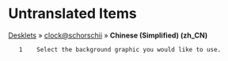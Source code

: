 # Untranslated Items
[Desklets](../../../README.md) &#187; [clock@schorschii](../README.md) &#187; **Chinese (Simplified) (zh_CN)**

       1	Select the background graphic you would like to use.
